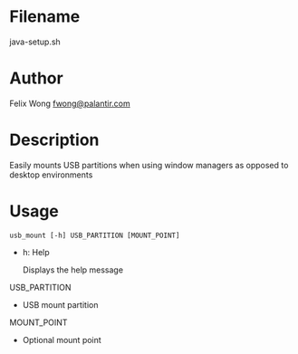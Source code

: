 Filename
===
java-setup.sh

Author
===
Felix Wong <fwong@palantir.com>

Description
===
Easily mounts USB partitions when using window managers as opposed to desktop environments

Usage
===
`usb_mount [-h] USB_PARTITION [MOUNT_POINT]`

* h: Help

	Displays the help message

USB_PARTITION

* USB mount partition

MOUNT_POINT

* Optional mount point
